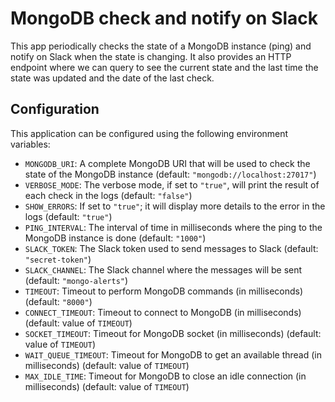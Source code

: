 # MongoDB check and notify on Slack

This app periodically checks the state of a MongoDB instance (ping) and notify on Slack when the state is changing.
It also provides an HTTP endpoint where we can query to see the current state and the last time the state was updated and the date of the last check.

## Configuration

This application can be configured using the following environment variables:

- `MONGODB_URI`: A complete MongoDB URI that will be used to check the state of the MongoDB instance (default: `"mongodb://localhost:27017"`)
- `VERBOSE_MODE`: The verbose mode, if set to `"true"`, will print the result of each check in the logs (default: `"false"`)
- `SHOW_ERRORS`: If set to `"true"`; it will display more details to the error in the logs (default: `"true"`)
- `PING_INTERVAL`: The interval of time in milliseconds where the ping to the MongoDB instance is done (default: `"1000"`)
- `SLACK_TOKEN`: The Slack token used to send messages to Slack (default: `"secret-token"`)
- `SLACK_CHANNEL`: The Slack channel where the messages will be sent (default: `"mongo-alerts"`)
- `TIMEOUT`: Timeout to perform MongoDB commands (in milliseconds) (default: `"8000"`)
- `CONNECT_TIMEOUT`: Timeout to connect to MongoDB (in milliseconds) (default: value of `TIMEOUT`)
- `SOCKET_TIMEOUT`: Timeout for MongoDB socket (in milliseconds) (default: value of `TIMEOUT`)
- `WAIT_QUEUE_TIMEOUT`: Timeout for MongoDB to get an available thread (in milliseconds) (default: value of `TIMEOUT`)
- `MAX_IDLE_TIME`: Timeout for MongoDB to close an idle connection (in milliseconds) (default: value of `TIMEOUT`)
